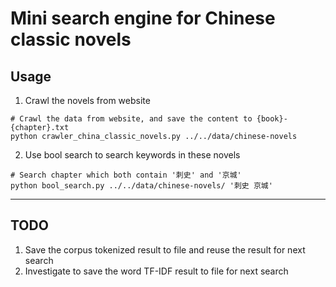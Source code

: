# Mini search engine for Chinese classic novels

## Usage

1. Crawl the novels from website

```
# Crawl the data from website, and save the content to {book}-{chapter}.txt
python crawler_china_classic_novels.py ../../data/chinese-novels
```

2. Use bool search to search keywords in these novels

```
# Search chapter which both contain '刺史' and '京城'
python bool_search.py ../../data/chinese-novels/ '刺史 京城'
```

----

## TODO

1. Save the corpus tokenized result to file and reuse the result for next search
2. Investigate to save the word TF-IDF result to file for next search
